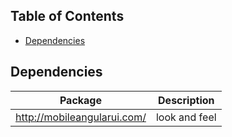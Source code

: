 Table of Contents
-----------------

- [Dependencies](#dependencies)

Dependencies
----------------

| Package                         | Description   |
| ------------------------------- |:-------------:|
| http://mobileangularui.com/     | look and feel |
